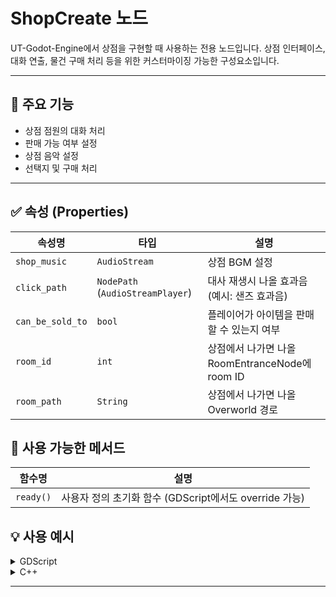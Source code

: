 # ShopCreate 노드

UT-Godot-Engine에서 상점을 구현할 때 사용하는 전용 노드입니다.
상점 인터페이스, 대화 연출, 물건 구매 처리 등을 위한 커스터마이징 가능한 구성요소입니다.

---

## 📌 주요 기능

* 상점 점원의 대화 처리
* 판매 가능 여부 설정
* 상점 음악 설정
* 선택지 및 구매 처리

---

## ✅ 속성 (Properties)

| 속성명              | 타입                               | 설명                      |
| ---------------- | -------------------------------- | ----------------------- |
| `shop_music`     | `AudioStream`                    | 상점 BGM 설정               |
| `click_path`     | `NodePath` (`AudioStreamPlayer`) | 대사 재생시 나올 효과음 (예시: 샌즈 효과음)      |
| `can_be_sold_to` | `bool`                           | 플레이어가 아이템을 판매할 수 있는지 여부 |
| `room_id`        | `int`                            | 상점에서 나가면 나올 RoomEntranceNode에 room ID     |
| `room_path`      | `String`                         | 상점에서 나가면 나올 Overworld 경로       |


## 🔧 사용 가능한 메서드

| 함수명                       | 설명                                     |
| ------------------------- | -------------------------------------- |
| `ready()`                 | 사용자 정의 초기화 함수 (GDScript에서도 override 가능) |


## 💡 사용 예시

<details>
<summary>GDScript</summary>

```gdscript
extends ShopCreate

func ready():
    print("상점 초기화");
```

</details>

<details>
<summary>C++</summary>

```cpp
#include "test_shop.h"
#include "env.h"

void TEST_SHOP::_bind_methods() {}

void TEST_SHOP::ready() {
}
```

</details>

---
